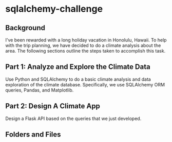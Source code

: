 # sqlalchemy-challenge

## Background
I've been rewarded with a long holiday vacation in Honolulu, Hawaii. To help with the trip planning, we have decided to do a climate analysis about the area. The following sections outline the steps taken to accomplish this task.

## Part 1: Analyze and Explore the Climate Data
Use Python and SQLAlchemy to do a basic climate analysis and data exploration of the climate database. Specifically, we use SQLAlchemy ORM queries, Pandas, and Matplotlib. 

## Part 2: Design A Climate App
Design a Flask API based on the queries that we just developed.

## Folders and Files